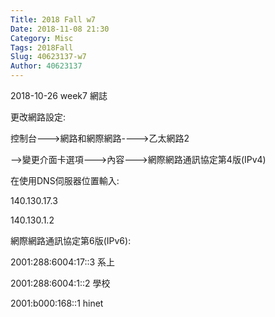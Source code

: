 ```yaml
---
Title: 2018 Fall w7
Date: 2018-11-08 21:30
Category: Misc
Tags: 2018Fall
Slug: 40623137-w7
Author: 40623137
---
```


2018-10-26 week7 網誌 

<!-- PELICAN_END_SUMMARY -->

更改網路設定:

控制台--->網路和網際網路---->乙太網路2

-->變更介面卡選項--->內容--->網際網路通訊協定第4版(IPv4)

在使用DNS伺服器位置輸入:

 140.130.17.3 

140.130.1.2

網際網路通訊協定第6版(IPv6):

2001:288:6004:17::3  系上

2001:288:6004:1::2  學校

 2001:b000:168::1 hinet



